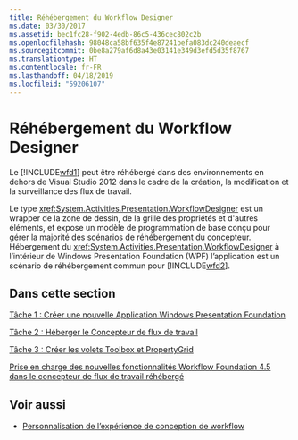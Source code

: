 ```yaml
---
title: Réhébergement du Workflow Designer
ms.date: 03/30/2017
ms.assetid: bec1fc28-f902-4edb-86c5-436cec802c2b
ms.openlocfilehash: 98048ca58bf635f4e87241befa083dc240deaecf
ms.sourcegitcommit: 0be8a279af6d8a43e03141e349d3efd5d35f8767
ms.translationtype: HT
ms.contentlocale: fr-FR
ms.lasthandoff: 04/18/2019
ms.locfileid: "59206107"
---
```

# <a name="rehosting-the-workflow-designer"></a>Réhébergement du Workflow Designer
Le [!INCLUDE[wfd1](../../../includes/wfd1-md.md)] peut être réhébergé dans des environnements en dehors de Visual Studio 2012 dans le cadre de la création, la modification et la surveillance des flux de travail.

 Le type <xref:System.Activities.Presentation.WorkflowDesigner> est un wrapper de la zone de dessin, de la grille des propriétés et d'autres éléments, et expose un modèle de programmation de base conçu pour gérer la majorité des scénarios de réhébergement du concepteur. Hébergement du <xref:System.Activities.Presentation.WorkflowDesigner> à l’intérieur de Windows Presentation Foundation (WPF) l’application est un scénario de réhébergement commun pour [!INCLUDE[wfd2](../../../includes/wfd2-md.md)].

## <a name="in-this-section"></a>Dans cette section
 [Tâche 1 : Créer une nouvelle Application Windows Presentation Foundation](task-1-create-a-new-wpf-app.md)

 [Tâche 2 : Héberger le Concepteur de flux de travail](task-2-host-the-workflow-designer.md)

 [Tâche 3 : Créer les volets Toolbox et PropertyGrid](task-3-create-the-toolbox-and-propertygrid-panes.md)

 [Prise en charge des nouvelles fonctionnalités Workflow Foundation 4.5 dans le concepteur de flux de travail réhébergé](wf-features-in-the-rehosted-workflow-designer.md)

## <a name="see-also"></a>Voir aussi

- [Personnalisation de l’expérience de conception de workflow](customizing-the-workflow-design-experience.md)
